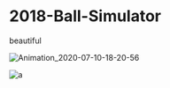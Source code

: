 # 2018-Ball-Simulator
beautiful

![Animation_2020-07-10-18-20-56](https://user-images.githubusercontent.com/67571491/87139123-703e1f80-c2da-11ea-879a-b60e2cccf2c3.gif)

![a](https://user-images.githubusercontent.com/67571491/87139061-5997c880-c2da-11ea-96ca-f82182e42938.jpg)


